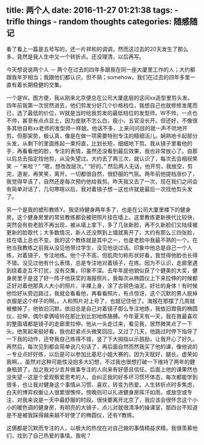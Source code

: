 title: 两个人
date: 2016-11-27 01:21:38
tags:
    - trifle things
    - random thoughts
categories: 随感随记
---

看了看上一篇是五号写的，还一片祥和的调调，然而这过去的20天发生了那么多，竟然是我人生中又一个转折点。还没理清，以后再写。

今天想说说两个人 － 两个在过去的四年多跟我在同一座大厦里工作的人；大约都跟我年岁相当；我跟他们都认识，但不熟；somehow，我们在过去的四年多里一直有着长期稳健的交集。

一个是W。图方便，我从刚来北京便总在公司大厦底层的这间xx造型里剪头发。四年前我第一次贸然进去，他们剪发分好几个价格档位，我想自己也就修修发尾而已，选了最低的价位，W就是当时给我剪发的最低档位的发型师。W不帅，一点也不帅，甚至有点点显土，因为皮肤不怎么白，瘦小，五官没长开。但还好，不像很多其他自称xx老师的发型师一样娘。他话不多，上来问问目的就一声不吭地开剪。但那架势，极认真，像是在做一项需要特别专注的精细活儿。娴熟地卡起部分头发，从剩下的里面拣起一束捋直，比划长短，细细地下剪。我从镜子里看他的手，再看看他的脸，专注的表情，虽然还没看到最后效果，我也非常放心了。自那以后总去指定找他剪，从没失望过。大约去了两三次，就认识了，每次去会相视笑笑 － “来啦？” “嗯，想改改层次。” “好的。” 然后两人无话，他开剪，我放空，剪完，道谢，再笑笑，离开。一切都很自然，很舒服的气氛。两年前他提档涨价了，我觉得早该了，自然还是每次预约他给我剪。昨天我又去了一次，现在我们之间会有简单对话了，几句寒暄以后，我对着镜子想－这也许就是最后一次找他剪头发了。

另一个是我的塑形教练Y。我坚持健身两年多了，也是在公司大厦里楼下的健身房。这个健身房里的常驻教练都会被把照片挂在墙上。这里教练更新换代比较快，突然会有些老脸不再出现，被从墙上拿下，多了几张新脸，再不久新脸们又陆续被更新的脸取代；大多数情况，新人还没熬到上墙就离开了。大约有那么三四张脸，挂在墙上总也不变。我的这个教练就是其中之一，也是老脸中我最不熟的一个。在他当我教练之前我从没见他带过学生，没见他说过话。印象中他总是自己一个人练，对着镜子，专注地练。他个子不高，但肌肉匀称形状好看，我觉得他脸也长得不错。没见过他有什么表情，总是专注地对着镜子，在练。因为不认识，走廊里遇到绕着走互不打扰，没有交集，印象不深。去年年底他貌似获了个健美的大奖，健身房里于是竖了好一阵子他获奖的海报照片。我每次从椭圆仪上下来拉伸的时候都正好对着他那真人大小的照片，半裸上身，涂了古铜色油泥，好壮的身体！有时候他恰好从旁边路过，我就会看看他，再看看照片，有点惊讶，这个沉默的男人脱掉衣服是这个样子的啊。。人和照片对上号了，也就记住他了。海报在那摆了几周就被撤掉了，他依旧沉默，依旧总是自己对着镜子那么专注地练，我依旧蹬我的椭圆仪，拉伸，偶尔拿俩哑铃在那比划比划地练胳膊。今年夏天有一天，我在我最喜欢的整面墙都是镜子的走廊里拉伸，他从一头走过来，看见我，居然微笑点了一下头，他笑起来挺好看，我也赶紧点头微笑回应。又过了几天，他路过时停下指导了一下我的动作，还夸我自己练得不错，竖了下大拇指以示鼓励，让我开心了好久。再然后，每次见到都会简单说几句话了，再后面自然而然我买了他的课，像他说的－专业点好好练，以后是可以参加比基尼小姐大赛的，因为天赋好，腿长。虚荣如我啊。。虽然对这种可能性没抱多大幻想，不过我也很想打破一下维持了两年的健身瓶颈了，加之我对少言并做事专注的人向来有好感且信任。后面上他的课果然也没失望－这是个爱观察爱思考的人，会纠正我的好多坏习惯坏体态，每次都能学到很多，也让我对健身这个事情从习惯、喜欢，转变为热爱。人生转折点时多焦虑，白天的博弈权衡让人很累很憔悴，傍晚则可以扎进健身房挥汗如雨，或放空或专注，对我来说是一天中最舒服的时段。很快要离开北京了，我应该会很怀念这个小小的暖色调的健身房，有明亮的大镜子，点儿对就很清净的操课室，那四台不知道是不是被我踩得越来越不好使了的椭圆仪，还有Y教练。

这俩都是沉默而专注的人，以极大的热忱在对自己做的事情精益求精。我很羡慕他们，找到了自己热爱的事情。我呢？   
